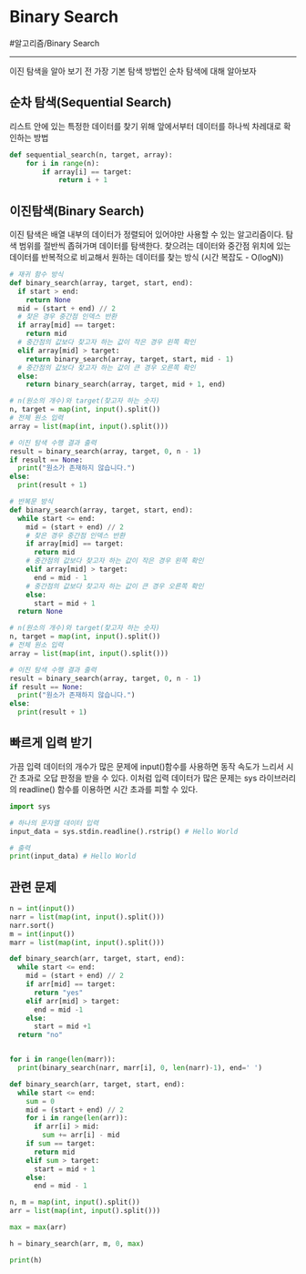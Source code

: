 # Binary Search
#알고리즘/Binary Search

---

이진 탐색을 알아 보기 전 가장 기본 탐색 방법인 순차 탐색에 대해 알아보자

## 순차 탐색(Sequential Search)
리스트 안에 있는 특정한 데이터를 찾기 위해 앞에서부터 데이터를 하나씩 차레대로 확인하는 방법

```python
def sequential_search(n, target, array):
    for i in range(n):
        if array[i] == target:
            return i + 1
```

## 이진탐색(Binary Search)
이진 탐색은 배열 내부의 데이터가 정렬되어 있어야만 사용할 수 있는 알고리즘이다. 탐색 범위를 절반씩 좁혀가며 데이터를 탐색한다. 찾으려는 데이터와 중간점 위치에 있는 데이터를 반복적으로 비교해서 원하는 데이터를 찾는 방식 (시간 복잡도 - O(logN))

```python
# 재귀 함수 방식
def binary_search(array, target, start, end):
  if start > end:
    return None
  mid = (start + end) // 2
  # 찾은 경우 중간점 인덱스 반환
  if array[mid] == target:
    return mid
  # 중간점의 값보다 찾고자 하는 값이 작은 경우 왼쪽 확인
  elif array[mid] > target:
    return binary_search(array, target, start, mid - 1)
  # 중간점의 값보다 찾고자 하는 값이 큰 경우 오른쪽 확인
  else:
    return binary_search(array, target, mid + 1, end)

# n(원소의 개수)와 target(찾고자 하는 숫자)
n, target = map(int, input().split())
# 전체 원소 입력
array = list(map(int, input().split()))

# 이진 탐색 수행 결과 출력
result = binary_search(array, target, 0, n - 1)
if result == None:
  print("원소가 존재하지 않습니다.")
else:
  print(result + 1)
```

```python
# 반복문 방식
def binary_search(array, target, start, end):
  while start <= end:
    mid = (start + end) // 2
    # 찾은 경우 중간점 인덱스 반환
    if array[mid] == target:
      return mid
    # 중간점의 값보다 찾고자 하는 값이 작은 경우 왼쪽 확인
    elif array[mid] > target:
      end = mid - 1
    # 중간점의 값보다 찾고자 하는 값이 큰 경우 오른쪽 확인
    else:
      start = mid + 1
  return None

# n(원소의 개수)와 target(찾고자 하는 숫자)
n, target = map(int, input().split())
# 전체 원소 입력
array = list(map(int, input().split()))

# 이진 탐색 수행 결과 출력
result = binary_search(array, target, 0, n - 1)
if result == None:
  print("원소가 존재하지 않습니다.")
else:
  print(result + 1)
```

## 빠르게 입력 받기
가끔 입력 데이터의 개수가 많은 문제에 input()함수를 사용하면 동작 속도가 느리서 시간 초과로 오답 판정을 받을 수 있다. 이처럼 입력 데이터가 많은 문제는 sys 라이브러리의 readline() 함수를 이용하면 시간 초과를 피할 수 있다.

```python
import sys

# 하나의 문자열 데이터 입력
input_data = sys.stdin.readline().rstrip() # Hello World

# 출력
print(input_data) # Hello World

```

## 관련 문제

```python
n = int(input())
narr = list(map(int, input().split()))
narr.sort()
m = int(input())
marr = list(map(int, input().split()))

def binary_search(arr, target, start, end):
  while start <= end:
    mid = (start + end) // 2
    if arr[mid] == target:
      return "yes"
    elif arr[mid] > target:
      end = mid -1
    else:
      start = mid +1
  return "no"


for i in range(len(marr)):
  print(binary_search(narr, marr[i], 0, len(narr)-1), end=' ')
```

```python
def binary_search(arr, target, start, end):
  while start <= end:
    sum = 0
    mid = (start + end) // 2
    for i in range(len(arr)):
      if arr[i] > mid:
        sum += arr[i] - mid
    if sum == target:
      return mid
    elif sum > target:
      start = mid + 1
    else:
      end = mid - 1

n, m = map(int, input().split())
arr = list(map(int, input().split()))

max = max(arr)

h = binary_search(arr, m, 0, max)

print(h)
```